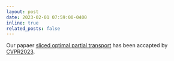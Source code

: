 ```yaml
---
layout: post
date: 2023-02-01 07:59:00-0400
inline: true
related_posts: false
---
```


Our papaer [sliced optimal partial transport](https://arxiv.org/abs/2212.08049) has been accapted by [CVPR2023](https://openaccess.thecvf.com/CVPR2023). 
